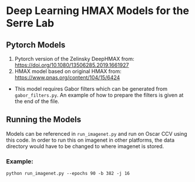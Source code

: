 # Deep Learning HMAX Models for the Serre Lab

## Pytorch Models
1. Pytorch version of the Zelinsky DeepHMAX from: https://doi.org/10.1080/13506285.2019.1661927 
2. HMAX model based on original HMAX from: https://www.pnas.org/content/104/15/6424
- This model requires Gabor filters which can be generated from `gabor_filters.py`. An example of how to prepare the filters is given at the end of the file. 

## Running the Models
Models can be referenced in `run_imagenet.py` and run on Oscar CCV using this code. In order to run this on imagenet in other platforms, the data directory would have to be changed to where imagenet is stored. 

### Example:
```
python run_imagenet.py --epochs 90 -b 382 -j 16
```
